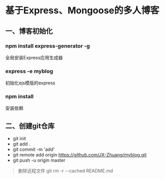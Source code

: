 # 基于Express、Mongoose的多人博客
## 一、博客初始化
### npm install express-generator -g
全局安装Express应用生成器
### express -e myblog
初始化ejs模版的express
### npm install
安装依赖
## 二、创建git仓库
* git init
* git add .
* git commit -m 'add'
* git remote add origin https://github.com/JX-Zhuang/myblog.git
* git push -u origin master
> 删除远程文件 git rm -r --cached README.md